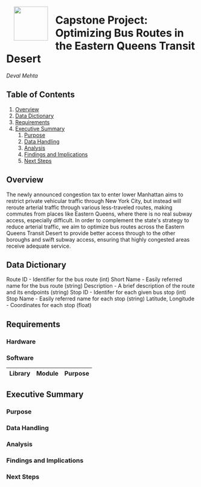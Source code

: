 <img src="http://imgur.com/1ZcRyrc.png" style="float: left; margin: 20px; height: 90px">

# Capstone Project: Optimizing Bus Routes in the Eastern Queens Transit Desert

*Deval Mehta*

## Table of Contents
1) [Overview](#Overview) 
2) [Data Dictionary](<#Data Dictionary>)
3) [Requirements](#Requirements)
4) [Executive Summary](<#Executive Summary>)
    1) [Purpose](<#Purpose>)
    2) [Data Handling](<#Data Handling>)
    3) [Analysis](#Analysis)
    4) [Findings and Implications](<#Findings and Implications>)
    5) [Next Steps](#Next-Steps)

## Overview
The newly announced congestion tax to enter lower Manhattan aims to restrict private vehicular traffic through New York City, but instead will reroute arterial traffic through various less-traveled routes, making commutes from places like Eastern Queens, where there is no real subway access, especially difficult. In order to complement the state's strategy to reduce arterial traffic, we aim to optimize bus routes across the Eastern Queens Transit Desert to provide better access through to the other boroughs and swift subway access, ensuring that highly congested areas receive adequate service.

## Data Dictionary
Route ID - Identifier for the bus route (int)
Short Name - Easily referred name for the bus route (string)
Description - A brief description of the route and its endpoints (string)
Stop ID - Identifer for each given bus stop (int)
Stop Name - Easily referred name for each stop (string)
Latitude, Longitude - Coordinates for each stop (float)

## Requirements

### Hardware

### Software
| Library | Module | Purpose |
|---|---|---|

## Executive Summary

### Purpose

### Data Handling

### Analysis

### Findings and Implications

### Next Steps
